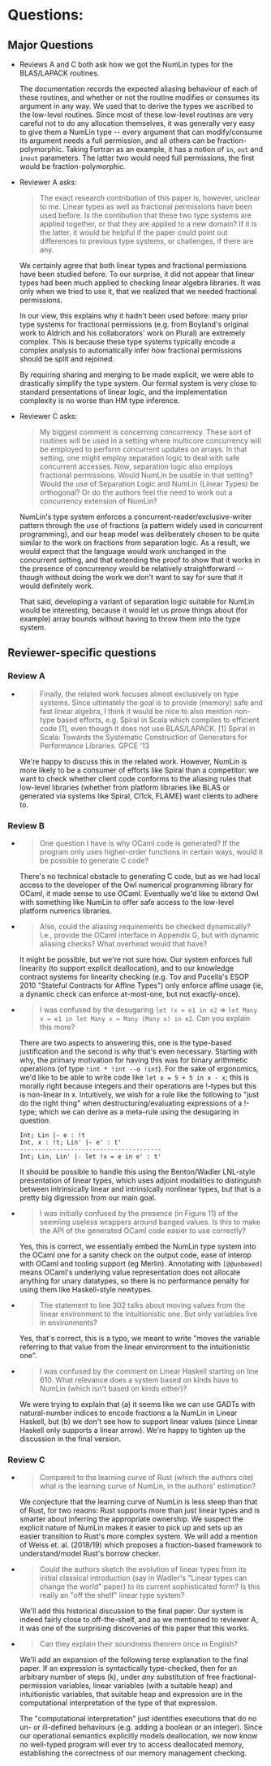 # Questions:

## Major Questions

* Reviews A and C both ask how we got the NumLin types for the
  BLAS/LAPACK routines.
   
    The documentation records the expected aliasing behaviour of each of
these routines, and whether or not the routine modifies or consumes
its argument in any way. We used that to derive the types we ascribed
to the low-level routines. Since most of these low-level routines are
very careful not to do any allocation themselves, it was generally
very easy to give them a NumLin type -- every argument that can
modify/consume its argument needs a full permission, and all others
can be fraction-polymorphic. Taking Fortran as an example, it has
a notion of `in`, `out` and `inout` parameters. The latter two would
need full permissions, the first would be fraction-polymorphic.

* Reviewer A asks:

    > The exact research contribution of this paper is, however, unclear
    > to me. Linear types as well as fractional permissions have been used
    > before.  Is the contibution that these two type systems are applied
    > together, or that they are applied to a new domain? If it is the
    > latter, it would be helpful if the paper could point out differences
    > to previous type systems, or challenges, if there are any.

    We certainly agree that both linear types and fractional
permissions have been studied before. To our surprise, it did not
appear that linear types had been much applied to checking linear
algebra libraries. It was only when we tried to use it, that we
realized that we needed fractional permissions.

    In our view, this explains why it hadn't been used before: many prior
type systems for fractional permissions (e.g. from Boyland's original
work to Aldrich and his collaborators' work on Plural) are extremely
complex. This is because these type systems typically encode a complex
analysis to automatically infer how fractional permissions should be
split and rejoined.

    By requiring sharing and merging to be made explicit, we were able
to drastically simplify the type system. Our formal system is very
close to standard presentations of linear logic, and the
implementation complexity is no worse than HM type inference.


* Reviewer C asks:

    > My biggest comment is concerning concurrency. These sort of routines
    > will be used in a setting where multicore concurrency will be
    > employed to perform concurrent updates on arrays. In that setting,
    > one might employ separation logic to deal with safe concurrent
    > accesses. Now, separation logic also employs fractional
    > permissions. Would NumLin be usable in that setting? Would the use
    > of Separation Logic and NumLin (Linear Types) be orthogonal? Or do
    > the authors feel the need to work out a concurrency extension of
    > NumLin?

    NumLin's type system enforces a concurrent-reader/exclusive-writer
pattern through the use of fractions (a pattern widely used in
concurrent programming), and our heap model was deliberately chosen to
be quite similar to the work on fractions from separation logic. As a
result, we would expect that the language would work unchanged in the
concurrent setting, and that extending the proof to show that it works
in the presence of concurrency would be relatively straightforward --
though without doing the work we don't want to say for sure that it
would definitely work.

    That said, developing a variant of separation logic suitable for
NumLin would be interesting, because it would let us prove things
about (for example) array bounds without having to throw them into the type
system.

## Reviewer-specific questions

### Review A

* > Finally, the related work focuses almost exclusively on type
  > systems. Since ultimately the goal is to provide (memory) safe and
  > fast linear algebra, I think it would be nice to also mention
  > non-type based efforts, e.g. Spiral in Scala which compiles to
  > efficient code [1], even though it does not use BLAS/LAPACK.  [1]
  > Spiral in Scala: Towards the Systematic Construction of Generators
  > for Performance Libraries. GPCE '13

    We're happy to discuss this in the related work. However, NumLin is
more likely to be a consumer of efforts like Spiral than a competitor:
we want to check whether client code conforms to the aliasing rules
that low-level libraries (whether from platform libraries like BLAS or
generated via systems like Spiral, Cl1ck, FLAME) want clients to adhere to.


### Review B 

* > One question I have is why OCaml code is generated? If the program
  only uses higher-order functions in certain ways, would it be
  possible to generate C code?

    There's no technical obstacle to generating C code, but as we had
local access to the developer of the Owl numerical programming library
for OCaml, it made sense to use OCaml. Eventually we'd like to extend
Owl with something like NumLin to offer safe access to the low-level
platform numerics libraries.

* > Also, could the aliasing requirements be checked dynamically? I.e.,
  provide the OCaml interface in Appendix G, but with dynamic aliasing
  checks? What overhead would that have?

    It might be possible, but we're not sure how. Our system enforces full
linearity (to support explicit deallocation), and to our knowledge
contract systems for linearity checking (e.g. Tov and Pucella's ESOP
2010 "Stateful Contracts for Affine Types") only enforce affine usage
(ie, a dynamic check can enforce at-most-one, but not exactly-once).

* > I was confused by the desugaring `let !x = e1 in e2` => `let Many x
  = e1 in let Many x = Many (Many x) in e2`. Can you explain this
  more?

    There are two aspects to answering this, one is the type-based justification
and the second is *why* that's even necessary. Starting with why, the primary
motivation for having this was for binary arithmetic operations (of type
`!int * !int --o !int`). For the sake of ergonomics, we'd like to be able to write
code like `let x = 5 + 5 in x - x`; this is morally right because integers and
their operations are !-types but this is non-linear in x. Intuitively, we wish
for a rule like the following to "just do the right thing" when
destructuring/evaluating expressions of a !-type; which we can derive as a
meta-rule using the desugaring in question.

    ```
    Int; Lin |- e : !t
    Int, x : !t; Lin' |- e' : t'
    ---------------------------------------
    Int; Lin, Lin' |- let !x = e in e' : t'
    ```

   It should be possible to handle this using the Benton/Wadler
LNL-style presentation of linear types, which uses adjoint modalities
to distinguish between intrinsically linear and intrinsically
nonlinear types, but that is a pretty big digression from our main
goal.

* > I was initially confused by the presence (in Figure 11) of the
  seemling useless wrappers around banged values. Is this to make the
  API of the generated OCaml code easier to use correctly?

    Yes, this is correct, we essentially embed the NumLin type system into the
OCaml one for a sanity check on the output code, ease of interop with OCaml and
tooling support (eg Merlin).  Annotating with `[@@unboxed]` means OCaml's
underlying value representation does not allocate anything for unary datatypes,
so there is no performance penalty for using them like Haskell-style newtypes.

* > The statement to line 302 talks about moving values from the linear
  environment to the intuitionistic one. But only variables live in
  environments?

    Yes, that's correct, this is a typo, we meant to write "moves the variable
referring to that value from the linear environment to the intuitionistic one".

* > I was confused by the comment on Linear Haskell starting on line 610. 
  What relevance does a system based on kinds have to NumLin
  (which isn't based on kinds either)?

    We were trying to explain that (a) it seems like we can use GADTs with
natural-number indices to encode fractions a la NumLin in Linear
Haskell, but (b) we don't see how to support linear values (since
Linear Haskell only supports a linear arrow). We're happy to tighten
up the discussion in the final version. 


### Review C 

* > Compared to the learning curve of Rust (which the authors cite) what
  is the learning curve of NumLin, in the authors' estimation?

    We conjecture that the learning curve of NumLin is less steep than that of
Rust, for two reaons: Rust supports more than just linear types and is smarter
about inferring the appropriate ownership. We suspect the explicit nature of
NumLin makes it easier to pick up and sets up an easier transition to Rust's
more complex system. We will add a mention of Weiss et. al. (2018/19) which
proposes a fraction-based framework to understand/model Rust's borrow checker.

* > Could the authors sketch the evolution of linear types from its
  initial classical introduction (say in Wadler's "Linear types can
  change the world" paper) to its current sophisticated form? Is this
  really an "off the shelf" linear type system?

    We'll add this historical discussion to the final paper. Our system is
indeed fairly close to off-the-shelf, and as we mentioned to reviewer
A, it was one of the surprising discoveries of this paper that this
works.

* > Can they explain their soundness theorem once in English?

    We'll add an expansion of the following terse explanation to the
final paper. If an expression is syntactically type-checked, then for
an arbitrary number of steps (k), under *any* substitution of free
fractional-permission variables, linear variables (with a suitable
heap) and intuitionistic variables, that suitable heap and expression
are in the computational interpretation of the type of that expression.

    The "computational interpretation" just identifies executions that do
no un- or ill-defined behaviours (e.g. adding a boolean or an integer).
Since our operational semantics explicitly models deallocation, we now
know no well-typed program will ever try to access deallocated memory,
establishing the correctness of our memory management checking.

